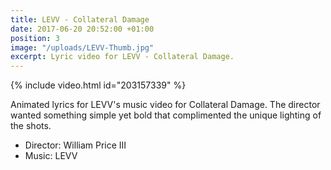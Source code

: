 ```yaml
---
title: LEVV - Collateral Damage
date: 2017-06-20 20:52:00 +01:00
position: 3
image: "/uploads/LEVV-Thumb.jpg"
excerpt: Lyric video for LEVV - Collateral Damage.
---
```


{% include video.html id="203157339" %}

Animated lyrics for LEVV's music video for Collateral Damage. The director wanted something simple yet bold that complimented the unique lighting of the shots.

* Director: William Price III
* Music: LEVV